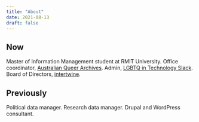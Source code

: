 ```yaml
---
title: "About"
date: 2021-08-13
draft: false
---
```


## Now

Master of Information Management student at RMIT University. Office coordinator, [Australian Queer Archives](https://queerarchives.org.au/). Admin, [LGBTQ in Technology Slack](https://lgbtq.technology). Board of Directors, [intertwine](https://intertwine.net.au).

## Previously

Political data manager. Research data manager. Drupal and WordPress consultant.
